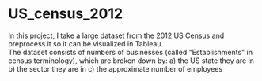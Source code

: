 # US_census_2012

In this project, I take a large dataset from the 2012 US Census and preprocess it so it can be visualized in Tableau.  
The dataset consists of numbers of businesses (called "Establishments" in census terminology), which are broken down by:
a) the US state they are in
b) the sector they are in
c) the approximate number of employees
